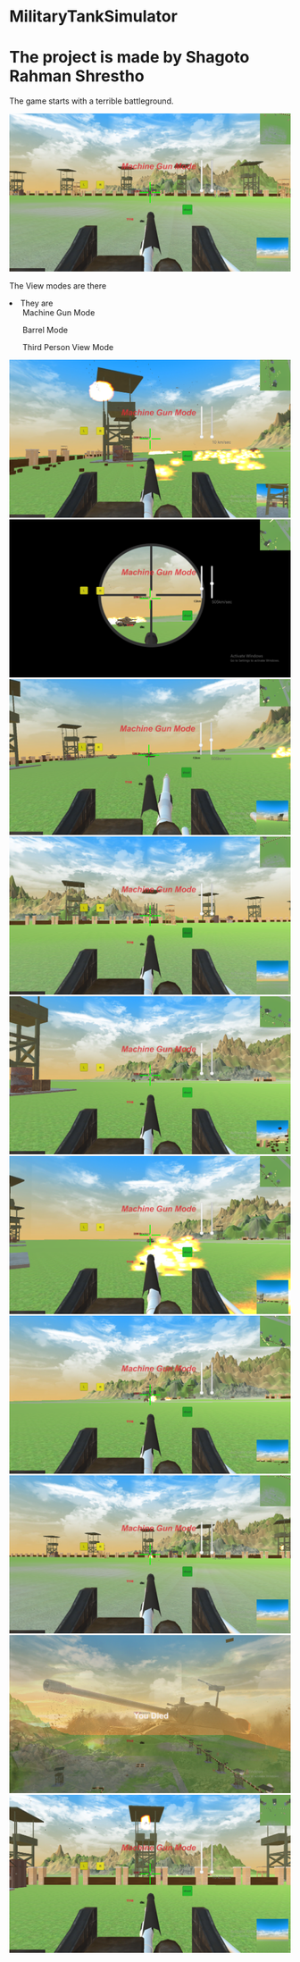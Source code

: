 # MilitaryTankSimulator
<h1> The project is made by Shagoto Rahman Shrestho </h1>
<p>The game starts with a terrible battleground. </p>
<img src='Screenshots/Screenshot_1.png' >
<p>The View modes are there</p>
<li>They are <br>
  <ul>Machine Gun Mode</ul>
  <ul>Barrel Mode</ul>
  <ul>Third Person View Mode</ul>
<img src='Screenshots/Screenshot_9.png' >
<img src='Screenshots/Screenshot_10.png' >
<img src='Screenshots/Screenshot_11.png' >
<img src='Screenshots/Screenshot_5.png' >
<img src='Screenshots/Screenshot_6.png' >
<img src='Screenshots/Screenshot_7.png' >
<img src='Screenshots/Screenshot_8.png' >
<img src='Screenshots/Screenshot_2.png' >
<img src='Screenshots/Screenshot_3.png' >
<img src='Screenshots/Screenshot_4.png' >
